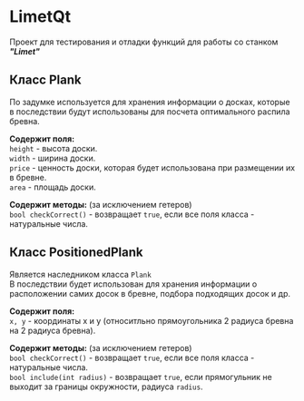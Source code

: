 # LimetQt
Проект для тестирования и отладки функций для работы со станком ___"Limet"___
## Класс Plank
По задумке используется для хранения информации о досках, которые в последствии будут использованы для посчета оптимального распила бревна.

**Содержит поля:**   
``` height ``` - высота доски.  
``` width ``` - ширина доски.  
``` price ``` - ценность доски, которая будет использована при размещении их в бревне.  
``` area ``` - площадь доски.    

**Содержит методы:** (за исключением гетеров)  
```bool checkCorrect()``` - возвращает ```true```, если все поля класса - натуральные числа.  

## Класс PositionedPlank  
Является наследником класса ```Plank```  
В последствии будет использован для хранения информации о расположении самих досок в бревне, подбора подходящих досок и др.  

**Содержит поля:**   
``` x, y ``` - координаты x и y (относитльно прямоугольника 2 радиуса бревна на 2 радиуса бревна). 

**Содержит методы:** (за исключением гетеров)  
```bool checkCorrect()``` - возвращает ```true```, если все поля класса - натуральные числа.  
```bool include(int radius)``` - возвращает ```true```, если прямогульник не выходит за границы окружности, радиуса ```radius```. 
